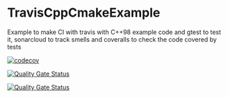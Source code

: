 # TravisCppCmakeExample
Example to make CI with travis with C++98 example code and gtest to test it, sonarcloud to track smells and coveralls to check the code covered by tests

[![codecov](https://codecov.io/gh/jmramosr/TravisCppCmakeExample/branch/master/graph/badge.svg)](https://codecov.io/gh/jmramosr/TravisCppCmakeExample)

[![Quality Gate Status](https://sonarcloud.io/api/project_badges/measure?project=jmramosr_TravisCppCmakeExample&metric=alert_status)](https://sonarcloud.io/dashboard?id=jmramosr_TravisCppCmakeExample)

[![Quality Gate Status](https://travis-ci.com/jmramosr/TravisCppCmakeExample.svg?branch=master&status=created)](https://travis-ci.com/github/jmramosr/TravisCppCmakeExample)
